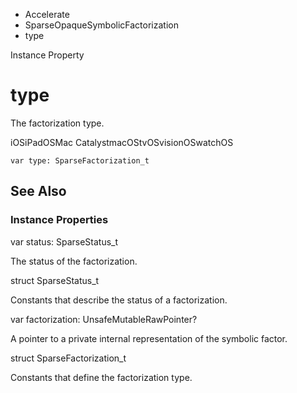 

- Accelerate
- SparseOpaqueSymbolicFactorization
-  type 

Instance Property

# type

The factorization type.

iOSiPadOSMac CatalystmacOStvOSvisionOSwatchOS

``` source
var type: SparseFactorization_t
```

## See Also

### Instance Properties

var status: SparseStatus_t

The status of the factorization.

struct SparseStatus_t

Constants that describe the status of a factorization.

var factorization: UnsafeMutableRawPointer?

A pointer to a private internal representation of the symbolic factor.

struct SparseFactorization_t

Constants that define the factorization type.

